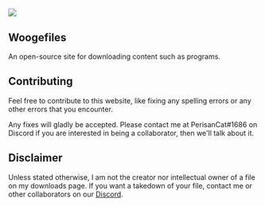 # ![](https://raw.githubusercontent.com/Woogefiles/woogefiles.github.io/git/assets/logo.png)

## Woogefiles
An open-source site for downloading content such as programs.

## Contributing

Feel free to contribute to this website, like fixing any spelling errors or any other errors that you encounter. 

Any fixes will gladly be accepted. Please contact me at PerisanCat#1686 on Discord if you are interested in being a collaborator, then we'll talk about it.
## Disclaimer

Unless stated otherwise, I am not the creator nor intellectual owner of a file on my downloads page. If you want a takedown of your file, contact me or other collaborators on our [Discord](https://discord.gg/yUcupeH4BV).
